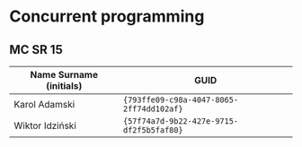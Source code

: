 # Concurrent programming

## MC SR 15

| Name Surname (initials) | GUID                                     |
| ----------------------- | ---------------------------------------- |
| Karol Adamski           | `{793ffe09-c98a-4047-8065-2ff74dd102af}` |
| Wiktor Idziński         | `{57f74a7d-9b22-427e-9715-df2f5b5faf80}` |
